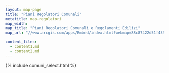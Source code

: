 ```yaml
---
layout: map-page
title: "Piani Regolatori Comunali"
metatitle: map-regolatori
map_width:
map_title: "Piani Regolatori Comunali e Regolamenti Edilizi"
map_url: "//www.arcgis.com/apps/Embed/index.html?webmap=88c87422d51f4352837f6c38b1be87be&extent=10.4314,42.0437,14.4881,43.8469&zoom=true&previewImage=false&scale=true&disable_scroll=true&theme=light"

content_files:
  - content1.md
  - content2.md
---
```


{% include comuni_select.html %}
